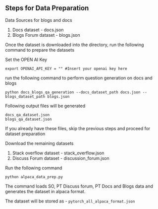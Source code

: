 ## Steps for Data Preparation

Data Sources for blogs and docs
1. Docs dataset - docs.json
2. Blogs Forum dataset - blogs.json

Once the dataset is downloaded into the directory, run the following command to prepare the datasets

Set the OPEN AI Key

```
export OPENAI_API_KEY = "" #Insert your openai key here
```

run the following command to perform question generation on docs and blogs

```
python docs_blogs_qa_generation --docs_dataset_path docs.json --blogs_dataset_path blogs.json
```

Following output files will be generated

```
docs_qa_dataset.json
blogs_qa_dataset.json
```

If you already have these files, skip the previous steps and proceed for dataset preparation

Download the remaining datasets

1. Stack overflow dataset - stack_overflow.json
2. Discuss Forum dataset - discussion_forum.json


Run the following command

```
python alpaca_data_prep.py
```

The command loads SO, PT Discuss forum, PT Docs and Blogs data and generates the dataset in alpaca format.

The dataset will be stored as - `pytorch_all_alpaca_format.json`